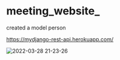 # meeting_website_
created a model person

https://mydjango-rest-api.herokuapp.com/

![2022-03-28 21-23-26](https://user-images.githubusercontent.com/18720947/160388521-a74bd7a5-6a40-44fd-a24d-d4353d648d13.gif)
